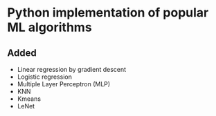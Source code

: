 # Python implementation of popular ML algorithms

## Added
- Linear regression by gradient descent
- Logistic regression
- Multiple Layer Perceptron (MLP)
- KNN
- Kmeans
- LeNet